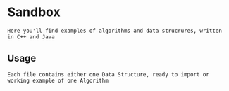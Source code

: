 # Sandbox
    Here you'll find examples of algorithms and data strucrures, written in C++ and Java
## Usage ##
    Each file contains either one Data Structure, ready to import or working example of one Algorithm 